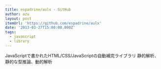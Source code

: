 ```yaml
---
title: espadrine/aulx · GitHub
author: azu
layout: post
itemUrl: 'https://github.com/espadrine/aulx'
date: '2013-03-27T15:00:00.000Z'
tags:
  - javascript
  - library
---
```

JavaScriptで書かれたHTML/CSS/JavaScriptの自動補完ライブラリ
静的解析、静的な型推論、動的解析
